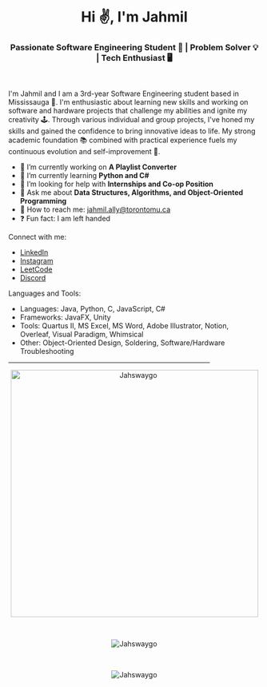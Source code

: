 <h1 align="center">Hi ✌️, I'm Jahmil</h1>
<h3 align="center">Passionate Software Engineering Student 🚀 | Problem Solver 💡 | Tech Enthusiast 🖥️</h3> 
<br/>

I'm Jahmil and I am a 3rd-year Software Engineering student based in Mississauga 🏫. I'm enthusiastic about learning new skills and working on software and hardware projects that challenge my abilities and ignite my creativity 🕹️. Through various individual and group projects, I've honed my skills and gained the confidence to bring innovative ideas to life. My strong academic foundation 📚 combined with practical experience fuels my continuous evolution and self-improvement 🦾.

- 🔭 I’m currently working on **A Playlist Converter**
- 🌱 I’m currently learning **Python and C#**
- 🤝 I’m looking for help with **Internships and Co-op Position**
- 💬 Ask me about **Data Structures, Algorithms, and Object-Oriented Programming**
- 📨 How to reach me: [jahmil.ally@torontomu.ca](mailto:jahmil.ally@torontomu.ca)
- ❓ Fun fact: I am left handed

Connect with me:
- [LinkedIn](https://www.linkedin.com/in/jahmil-ally-40497416a/)
- [Instagram](https://www.instagram.com/jahswaygo/)
- [LeetCode](https://leetcode.com/Jahswaygo/)
- [Discord](https://discord.gg/jahswaygo)

Languages and Tools:
- Languages: Java, Python, C, JavaScript, C#
- Frameworks: JavaFX, Unity
- Tools: Quartus II, MS Excel, MS Word, Adobe Illustrator, Notion, Overleaf, Visual Paradigm, Whimsical
- Other: Object-Oriented Design, Soldering, Software/Hardware Troubleshooting

<hr style="width:80%" color="white">
<p align="center"><img align="center" src="https://github-readme-stats.vercel.app/api/top-langs?username=Jahswaygo&show_icons=true&locale=en&layout=compact" alt="Jahswaygo" width="495px"/></p>
<br/>
<p align="center"><img align="center" src="https://github-readme-stats.vercel.app/api?username=Jahswaygo&show_icons=true&locale=en" alt="Jahswaygo" /></p>
<br/>
<p align="center"><img align="center" src="https://github-readme-streak-stats.herokuapp.com/?user=Jahswaygo&" alt="Jahswaygo" /></p>
